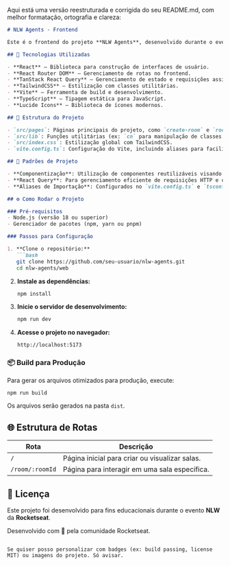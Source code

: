 Aqui está uma versão reestruturada e corrigida do seu README.md, com melhor formatação, ortografia e clareza:

```markdown
# NLW Agents - Frontend

Este é o frontend do projeto **NLW Agents**, desenvolvido durante o evento **Next Level Week (NLW)** promovido pela **Rocketseat**. O objetivo do projeto é construir uma IA capaz de responder comentários em transmissões ao vivo, utilizando tecnologias modernas e boas práticas de desenvolvimento.

## 🚀 Tecnologias Utilizadas

- **React** — Biblioteca para construção de interfaces de usuário.
- **React Router DOM** — Gerenciamento de rotas no frontend.
- **TanStack React Query** — Gerenciamento de estado e requisições assíncronas.
- **TailwindCSS** — Estilização com classes utilitárias.
- **Vite** — Ferramenta de build e desenvolvimento.
- **TypeScript** — Tipagem estática para JavaScript.
- **Lucide Icons** — Biblioteca de ícones modernos.

## 📁 Estrutura do Projeto

- `src/pages`: Páginas principais do projeto, como `create-room` e `room`.
- `src/lib`: Funções utilitárias (ex: `cn` para manipulação de classes CSS).
- `src/index.css`: Estilização global com TailwindCSS.
- `vite.config.ts`: Configuração do Vite, incluindo aliases para facilitar importações.

## 🧩 Padrões de Projeto

- **Componentização**: Utilização de componentes reutilizáveis visando manutenção e escalabilidade.
- **React Query**: Para gerenciamento eficiente de requisições HTTP e cache.
- **Aliases de Importação**: Configurados no `vite.config.ts` e `tsconfig.json` para melhorar a organização dos imports.

## ⚙️ Como Rodar o Projeto

### Pré-requisitos
- Node.js (versão 18 ou superior)
- Gerenciador de pacotes (npm, yarn ou pnpm)

### Passos para Configuração

1. **Clone o repositório:**
   ```bash
   git clone https://github.com/seu-usuario/nlw-agents.git
   cd nlw-agents/web
   ```

2. **Instale as dependências:**
   ```bash
   npm install
   ```

3. **Inicie o servidor de desenvolvimento:**
   ```bash
   npm run dev
   ```

4. **Acesse o projeto no navegador:**
   ```
   http://localhost:5173
   ```

### 📦 Build para Produção
Para gerar os arquivos otimizados para produção, execute:
```bash
npm run build
```
Os arquivos serão gerados na pasta `dist`.

## 🌐 Estrutura de Rotas

| Rota               | Descrição                                    |
|---------------------|----------------------------------------------|
| `/`                 | Página inicial para criar ou visualizar salas. |
| `/room/:roomId`    | Página para interagir em uma sala específica. |

## 📄 Licença

Este projeto foi desenvolvido para fins educacionais durante o evento **NLW** da **Rocketseat**.

Desenvolvido com 💜 pela comunidade Rocketseat.
```

Se quiser posso personalizar com badges (ex: build passing, license MIT) ou imagens do projeto. Só avisar.